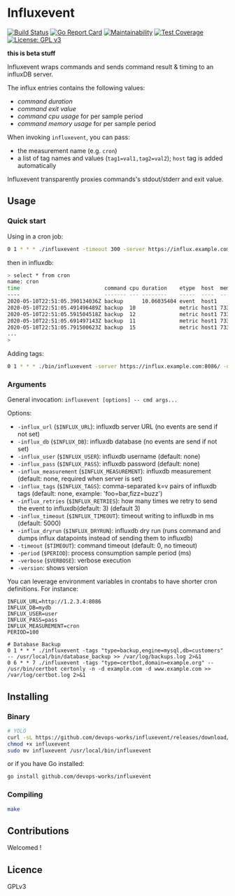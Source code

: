 # Influxevent

[![Build Status](https://travis-ci.org/devops-works/influxevent.svg?branch=master)](https://travis-ci.org/devops-works/influxevent)
[![Go Report Card](https://goreportcard.com/badge/github.com/devops-works/influxevent)](https://goreportcard.com/report/github.com/devops-works/influxevent)
[![Maintainability](https://api.codeclimate.com/v1/badges/c4371a3fb883f200ccef/maintainability)](https://codeclimate.com/github/devops-works/influxevent/maintainability)
[![Test Coverage](https://api.codeclimate.com/v1/badges/c4371a3fb883f200ccef/test_coverage)](https://codeclimate.com/github/devops-works/influxevent/test_coverage)
[![License: GPL v3](https://img.shields.io/badge/License-GPLv3-blue.svg)](https://www.gnu.org/licenses/gpl-3.0)

**this is beta stuff**

Influxevent wraps commands and sends command result & timing to an influxDB server.

The influx entries contains the following values:

- *command duration*
- *command exit value*
- *command cpu usage* for per sample period
- *command memory usage* for per sample period

When invoking `influxevent`, you can pass:

- the measurement name (e.g. `cron`)
- a list of tag names and values (`tag1=val1,tag2=val2`); `host` tag is added
  automatically

Influxevent transparently proxies commands's stdout/stderr and exit value.

## Usage

### Quick start

Using in a cron job:

```bash
0 1 * * * ./influxevent -timeout 300 -server https://influx.example.com:8086/ -db mydb -measurement cron -period 100 -tag command=backup -retry 3 -- /usr/local/bin/database_backup >> /var/log/backups.log 2>&1
```

then in influxdb:

```bash
> select * from cron
name: cron
time                           command cpu duration    etype  host  memory status
----                           ------- --- --------    -----  ----  ------ ------
2020-05-10T22:51:05.390134036Z backup      10.06035404 event  host1        0
2020-05-10T22:51:05.491496489Z backup  10              metric host1 733184 
2020-05-10T22:51:05.591504518Z backup  12              metric host1 733184 
2020-05-10T22:51:05.691497143Z backup  11              metric host1 733184 
2020-05-10T22:51:05.791500623Z backup  15              metric host1 733184 
...
>
```

Adding tags:

```bash
0 1 * * * ./bin/influxevent -server https://influx.example.com:8086/ -db mydb -measurement events --tags program=database_backup,db=foodb -- /usr/local/bin/database_backup foodb >> /var/log/backups.log 2>&1
```

### Arguments

General invocation: `influxevent [options] -- cmd args...`

Options:

- `-influx_url` (`$INFLUX_URL`): influxdb server URL (no events are send if not set)
- `-influx_db` (`$INFLUX_DB`): influxdb database (no events are send if not set)
- `-influx_user` (`$INFLUX_USER`): influxdb username (default: none)
- `-influx_pass` (`$INFLUX_PASS`): influxdb password (default: none)
- `-influx_measurement` (`$INFLUX_MEASUREMENT`): influxdb measurement (default: none, required when server is set)
- `-influx_tags` (`$INFLUX_TAGS`): comma-separated k=v pairs of influxdb tags (default: none, example: 'foo=bar,fizz=buzz')
- `-influx_retries` (`$INFLUX_RETRIES`): how many times we retry to send the event to influxdb(default: 3) (default 3)
- `-influx_timeout` (`$INFLUX_TIMEOUT`): timeout writing to influxdb in ms (default: 5000)
- `-influx_dryrun` (`$INFLUX_DRYRUN`): influxdb dry run (runs command and dumps influx datapoints instead of sending them to influxdb)
- `-timeout` (`$TIMEOUT`): command timeout (default: 0, no timeout)
- `-period` (`$PERIOD`): process consumption sample period (ms)
- `-verbose` (`$VERBOSE`): verbose execution
- `-version`: shows version

You can leverage environment variables in crontabs to have shorter cron
definitions. For instance:

```
INFLUX_URL=http://1.2.3.4:8086
INFLUX_DB=mydb
INFLUX_USER=user
INFLUX_PASS=pass
INFLUX_MEASUREMENT=cron
PERIOD=100

# Database Backup
0 1 * * * ./influxevent -tags "type=backup,engine=mysql,db=customers" -- /usr/local/bin/database_backup >> /var/log/backups.log 2>&1
0 6 * * 7 ./influxevent -tags "type=certbot,domain=example.org" -- /usr/bin/certbot certonly -n -d example.com -d www.example.com >> /var/log/certbot.log 2>&1
```

## Installing

### Binary

```bash
# YOLO
curl -sL https://github.com/devops-works/influxevent/releases/download/v0.4/influxevent-amd64-v0.4.gz -o - | gunzip > influxevent
chmod +x influxevent
sudo mv influxevent /usr/local/bin/influxevent
```

or if you have Go installed:

```bash
go install github.com/devops-works/influxevent
```

### Compiling

```bash
make
```

## Contributions

Welcomed !

## Licence

GPLv3